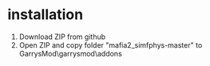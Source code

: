 # installation
1. Download ZIP from github
2. Open ZIP and copy folder "mafia2_simfphys-master" to GarrysMod\garrysmod\addons
